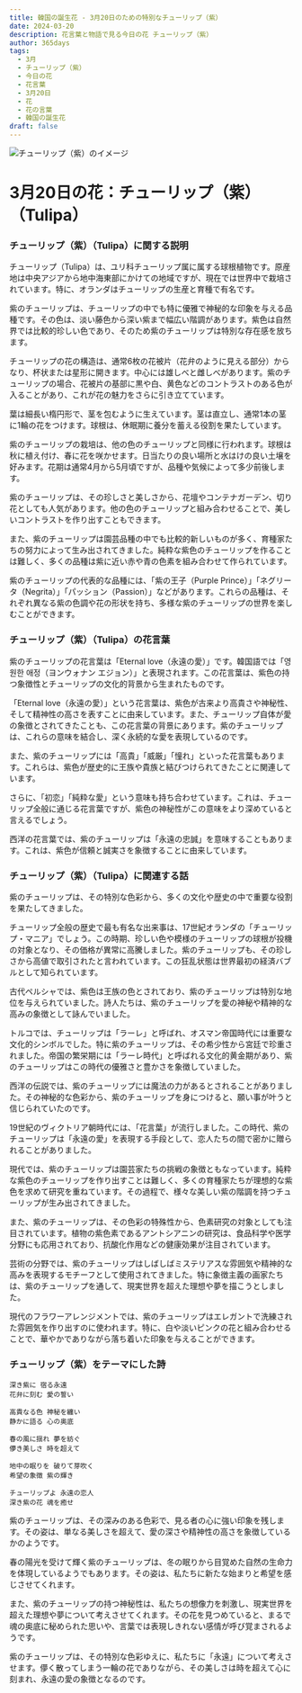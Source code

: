 ```yaml
---
title: 韓国の誕生花 - 3月20日のための特別なチューリップ（紫）
date: 2024-03-20
description: 花言葉と物語で見る今日の花 チューリップ（紫）
author: 365days
tags:
  - 3月
  - チューリップ（紫）
  - 今日の花
  - 花言葉
  - 3月20日
  - 花
  - 花の言葉
  - 韓国の誕生花
draft: false
---
```



![チューリップ（紫）のイメージ](https://cdn.pixabay.com/photo/2022/05/06/15/20/tulips-7178547_1280.jpg#center#center)


# 3月20日の花：チューリップ（紫）（Tulipa）

### チューリップ（紫）（Tulipa）に関する説明

チューリップ（Tulipa）は、ユリ科チューリップ属に属する球根植物です。原産地は中央アジアから地中海東部にかけての地域ですが、現在では世界中で栽培されています。特に、オランダはチューリップの生産と育種で有名です。

紫のチューリップは、チューリップの中でも特に優雅で神秘的な印象を与える品種です。その色は、淡い藤色から深い紫まで幅広い階調があります。紫色は自然界では比較的珍しい色であり、そのため紫のチューリップは特別な存在感を放ちます。

チューリップの花の構造は、通常6枚の花被片（花弁のように見える部分）からなり、杯状または星形に開きます。中心には雄しべと雌しべがあります。紫のチューリップの場合、花被片の基部に黒や白、黄色などのコントラストのある色が入ることがあり、これが花の魅力をさらに引き立てています。

葉は細長い楕円形で、茎を包むように生えています。茎は直立し、通常1本の茎に1輪の花をつけます。球根は、休眠期に養分を蓄える役割を果たしています。

紫のチューリップの栽培は、他の色のチューリップと同様に行われます。球根は秋に植え付け、春に花を咲かせます。日当たりの良い場所と水はけの良い土壌を好みます。花期は通常4月から5月頃ですが、品種や気候によって多少前後します。

紫のチューリップは、その珍しさと美しさから、花壇やコンテナガーデン、切り花としても人気があります。他の色のチューリップと組み合わせることで、美しいコントラストを作り出すこともできます。

また、紫のチューリップは園芸品種の中でも比較的新しいものが多く、育種家たちの努力によって生み出されてきました。純粋な紫色のチューリップを作ることは難しく、多くの品種は紫に近い赤や青の色素を組み合わせて作られています。

紫のチューリップの代表的な品種には、「紫の王子（Purple Prince）」「ネグリータ（Negrita）」「パッション（Passion）」などがあります。これらの品種は、それぞれ異なる紫の色調や花の形状を持ち、多様な紫のチューリップの世界を楽しむことができます。

### チューリップ（紫）（Tulipa）の花言葉

紫のチューリップの花言葉は「Eternal love（永遠の愛）」です。韓国語では「영원한 애정（ヨンウォナン エジョン）」と表現されます。この花言葉は、紫色の持つ象徴性とチューリップの文化的背景から生まれたものです。

「Eternal love（永遠の愛）」という花言葉は、紫色が古来より高貴さや神秘性、そして精神性の高さを表すことに由来しています。また、チューリップ自体が愛の象徴とされてきたことも、この花言葉の背景にあります。紫のチューリップは、これらの意味を結合し、深く永続的な愛を表現しているのです。

また、紫のチューリップには「高貴」「威厳」「憧れ」といった花言葉もあります。これらは、紫色が歴史的に王族や貴族と結びつけられてきたことに関連しています。

さらに、「初恋」「純粋な愛」という意味も持ち合わせています。これは、チューリップ全般に通じる花言葉ですが、紫色の神秘性がこの意味をより深めていると言えるでしょう。

西洋の花言葉では、紫のチューリップは「永遠の忠誠」を意味することもあります。これは、紫色が信頼と誠実さを象徴することに由来しています。

### チューリップ（紫）（Tulipa）に関連する話

紫のチューリップは、その特別な色彩から、多くの文化や歴史の中で重要な役割を果たしてきました。

チューリップ全般の歴史で最も有名な出来事は、17世紀オランダの「チューリップ・マニア」でしょう。この時期、珍しい色や模様のチューリップの球根が投機の対象となり、その価格が異常に高騰しました。紫のチューリップも、その珍しさから高値で取引されたと言われています。この狂乱状態は世界最初の経済バブルとして知られています。

古代ペルシャでは、紫色は王族の色とされており、紫のチューリップは特別な地位を与えられていました。詩人たちは、紫のチューリップを愛の神秘や精神的な高みの象徴として詠んでいました。

トルコでは、チューリップは「ラーレ」と呼ばれ、オスマン帝国時代には重要な文化的シンボルでした。特に紫のチューリップは、その希少性から宮廷で珍重されました。帝国の繁栄期には「ラーレ時代」と呼ばれる文化的黄金期があり、紫のチューリップはこの時代の優雅さと豊かさを象徴していました。

西洋の伝説では、紫のチューリップには魔法の力があるとされることがありました。その神秘的な色彩から、紫のチューリップを身につけると、願い事が叶うと信じられていたのです。

19世紀のヴィクトリア朝時代には、「花言葉」が流行しました。この時代、紫のチューリップは「永遠の愛」を表現する手段として、恋人たちの間で密かに贈られることがありました。

現代では、紫のチューリップは園芸家たちの挑戦の象徴ともなっています。純粋な紫色のチューリップを作り出すことは難しく、多くの育種家たちが理想的な紫色を求めて研究を重ねています。その過程で、様々な美しい紫の階調を持つチューリップが生み出されてきました。

また、紫のチューリップは、その色彩の特殊性から、色素研究の対象としても注目されています。植物の紫色素であるアントシアニンの研究は、食品科学や医学分野にも応用されており、抗酸化作用などの健康効果が注目されています。

芸術の分野では、紫のチューリップはしばしばミステリアスな雰囲気や精神的な高みを表現するモチーフとして使用されてきました。特に象徴主義の画家たちは、紫のチューリップを通して、現実世界を超えた理想や夢を描こうとしました。

現代のフラワーアレンジメントでは、紫のチューリップはエレガントで洗練された雰囲気を作り出すのに使われます。特に、白や淡いピンクの花と組み合わせることで、華やかでありながら落ち着いた印象を与えることができます。

### チューリップ（紫）をテーマにした詩

    深き紫に 宿る永遠
    花弁に刻む 愛の誓い
    
    高貴なる色 神秘を纏い
    静かに語る 心の奥底
    
    春の風に揺れ 夢を紡ぐ
    儚き美しさ 時を超えて
    
    地中の眠りを 破りて芽吹く
    希望の象徴 紫の輝き
    
    チューリップよ 永遠の恋人
    深き紫の花 魂を癒せ

紫のチューリップは、その深みのある色彩で、見る者の心に強い印象を残します。その姿は、単なる美しさを超えて、愛の深さや精神性の高さを象徴しているかのようです。

春の陽光を受けて輝く紫のチューリップは、冬の眠りから目覚めた自然の生命力を体現しているようでもあります。その姿は、私たちに新たな始まりと希望を感じさせてくれます。

また、紫のチューリップの持つ神秘性は、私たちの想像力を刺激し、現実世界を超えた理想や夢について考えさせてくれます。その花を見つめていると、まるで魂の奥底に秘められた思いや、言葉では表現しきれない感情が呼び覚まされるようです。

紫のチューリップは、その特別な色彩ゆえに、私たちに「永遠」について考えさせます。儚く散ってしまう一輪の花でありながら、その美しさは時を超えて心に刻まれ、永遠の愛の象徴となるのです。